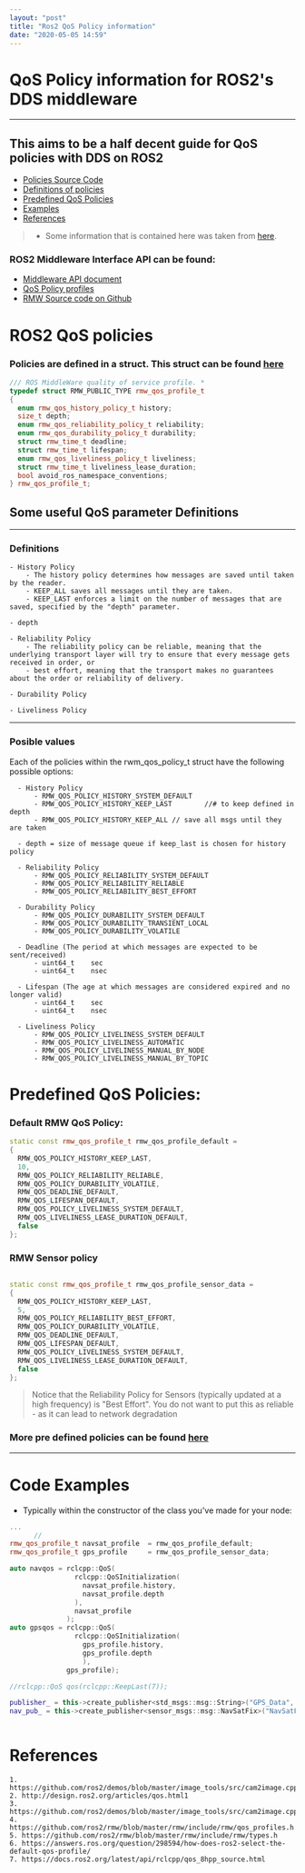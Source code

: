 ```yaml
---
layout: "post"
title: "Ros2 QoS Policy information"
date: "2020-05-05 14:59"
---
```


# QoS Policy information for ROS2's DDS middleware
---
## This aims to be a half decent guide for QoS policies with DDS on ROS2

- [Policies Source Code](#ros2-qos-policies)
- [Definitions of policies](#some-useful-qos-parameter-definitions)
- [Predefined QoS Policies](#predefined-qos-policies)
- [Examples](#code-examples)
- [References](#references)


> - Some information that is contained here was taken from [here](https://surfertas.github.io/ros2/2019/08/17/ros2-qos.html).

### ROS2 Middleware Interface API can be found:

- [Middleware API document](http://docs.ros2.org/eloquent/api/rmw/index.html)
- [QoS Policy profiles](https://github.com/ros2/rmw/blob/master/rmw/include/rmw/qos_profiles.h)
- [RMW Source code on Github](https://github.com/ros2/rmw/)

# ROS2 QoS policies
### Policies are defined in a struct. This struct can be found [here](https://github.com/ros2/rmw/blob/master/rmw/include/rmw/types.h)

```cpp
/// ROS MiddleWare quality of service profile. *
typedef struct RMW_PUBLIC_TYPE rmw_qos_profile_t
{
  enum rmw_qos_history_policy_t history;
  size_t depth;
  enum rmw_qos_reliability_policy_t reliability;
  enum rmw_qos_durability_policy_t durability;
  struct rmw_time_t deadline;
  struct rmw_time_t lifespan;
  enum rmw_qos_liveliness_policy_t liveliness;
  struct rmw_time_t liveliness_lease_duration;
  bool avoid_ros_namespace_conventions;
} rmw_qos_profile_t;
```


## Some useful QoS parameter Definitions

---
### Definitions
    - History Policy
        - The history policy determines how messages are saved until taken by the reader.
        - KEEP_ALL saves all messages until they are taken.
        - KEEP_LAST enforces a limit on the number of messages that are saved, specified by the "depth" parameter.

    - depth

    - Reliability Policy
        - The reliability policy can be reliable, meaning that the underlying transport layer will try to ensure that every message gets received in order, or
        - best effort, meaning that the transport makes no guarantees about the order or reliability of delivery.

    - Durability Policy

    - Liveliness Policy
---

### Posible values
Each of the policies within the rwm_qos_policy_t struct have the following possible options:

      - History Policy
          - RMW_QOS_POLICY_HISTORY_SYSTEM_DEFAULT
          - RMW_QOS_POLICY_HISTORY_KEEP_LAST		//# to keep defined in depth
          - RMW_QOS_POLICY_HISTORY_KEEP_ALL	// save all msgs until they are taken

      - depth = size of message queue if keep_last is chosen for history policy

      - Reliability Policy
          - RMW_QOS_POLICY_RELIABILITY_SYSTEM_DEFAULT
          - RMW_QOS_POLICY_RELIABILITY_RELIABLE
          - RMW_QOS_POLICY_RELIABILITY_BEST_EFFORT

      - Durability Policy
          - RMW_QOS_POLICY_DURABILITY_SYSTEM_DEFAULT
          - RMW_QOS_POLICY_DURABILITY_TRANSIENT_LOCAL
          - RMW_QOS_POLICY_DURABILITY_VOLATILE

      - Deadline (The period at which messages are expected to be sent/received)
          - uint64_t 	sec
          - uint64_t 	nsec

      - Lifespan (The age at which messages are considered expired and no longer valid)
          - uint64_t 	sec
          - uint64_t 	nsec

      - Liveliness Policy
          - RMW_QOS_POLICY_LIVELINESS_SYSTEM_DEFAULT
          - RMW_QOS_POLICY_LIVELINESS_AUTOMATIC
          - RMW_QOS_POLICY_LIVELINESS_MANUAL_BY_NODE
          - RMW_QOS_POLICY_LIVELINESS_MANUAL_BY_TOPIC



# Predefined QoS Policies:

### Default RMW QoS Policy:
```cpp
static const rmw_qos_profile_t rmw_qos_profile_default =
{
  RMW_QOS_POLICY_HISTORY_KEEP_LAST,
  10,
  RMW_QOS_POLICY_RELIABILITY_RELIABLE,
  RMW_QOS_POLICY_DURABILITY_VOLATILE,
  RMW_QOS_DEADLINE_DEFAULT,
  RMW_QOS_LIFESPAN_DEFAULT,
  RMW_QOS_POLICY_LIVELINESS_SYSTEM_DEFAULT,
  RMW_QOS_LIVELINESS_LEASE_DURATION_DEFAULT,
  false
};
```

### RMW Sensor policy

```cpp

static const rmw_qos_profile_t rmw_qos_profile_sensor_data =
{
  RMW_QOS_POLICY_HISTORY_KEEP_LAST,
  5,
  RMW_QOS_POLICY_RELIABILITY_BEST_EFFORT,
  RMW_QOS_POLICY_DURABILITY_VOLATILE,
  RMW_QOS_DEADLINE_DEFAULT,
  RMW_QOS_LIFESPAN_DEFAULT,
  RMW_QOS_POLICY_LIVELINESS_SYSTEM_DEFAULT,
  RMW_QOS_LIVELINESS_LEASE_DURATION_DEFAULT,
  false
};
```
> Notice that the Reliability Policy for Sensors (typically updated at a high frequency) is "Best Effort". You do not want to put this as reliable - as it can lead to network degradation

### More pre defined policies can be found [here](https://github.com/ros2/rmw/blob/master/rmw/include/rmw/qos_profiles.h)

---
# Code Examples

- Typically within the constructor of the class you've made for your node:

```cpp
...
      //
rmw_qos_profile_t navsat_profile  = rmw_qos_profile_default;
rmw_qos_profile_t gps_profile     = rmw_qos_profile_sensor_data;

auto navqos = rclcpp::QoS(
                rclcpp::QoSInitialization(
                  navsat_profile.history,
                  navsat_profile.depth
                ),
                navsat_profile
              );
auto gpsqos = rclcpp::QoS(
                rclcpp::QoSInitialization(
                  gps_profile.history,
                  gps_profile.depth
                  ),
              gps_profile);

//rclcpp::QoS qos(rclcpp::KeepLast(7));

publisher_ = this->create_publisher<std_msgs::msg::String>("GPS_Data", gpsqos);
nav_pub_ = this->create_publisher<sensor_msgs::msg::NavSatFix>("NavSatFix", navqos);



```

# References
    1. https://github.com/ros2/demos/blob/master/image_tools/src/cam2image.cpp
    2. http://design.ros2.org/articles/qos.html1
    3. https://github.com/ros2/demos/blob/master/image_tools/src/cam2image.cpp
    4. https://github.com/ros2/rmw/blob/master/rmw/include/rmw/qos_profiles.h
    5. https://github.com/ros2/rmw/blob/master/rmw/include/rmw/types.h
    6. https://answers.ros.org/question/298594/how-does-ros2-select-the-default-qos-profile/
    7. https://docs.ros2.org/latest/api/rclcpp/qos_8hpp_source.html
